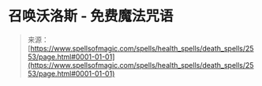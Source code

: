 <!--yml

category: 未分类

date: 2024-06-12 18:36:16

-->

# 召唤沃洛斯 - 免费魔法咒语

> 来源：[https://www.spellsofmagic.com/spells/health_spells/death_spells/2553/page.html#0001-01-01](https://www.spellsofmagic.com/spells/health_spells/death_spells/2553/page.html#0001-01-01)
